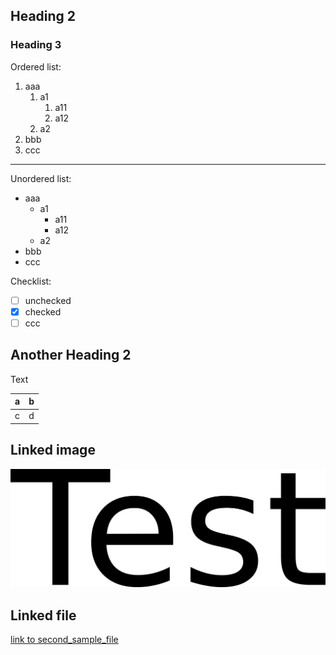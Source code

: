 ## Heading 2

### Heading 3

Ordered list:

1.  aaa
    1.  a1
        1.  a11
        2.  a12
    2.  a2
2.  bbb
3.  ccc

* * *

Unordered list:

- aaa
    - a1
        - a11
        - a12
    - a2
- bbb
- ccc

Checklist:

- [ ] unchecked
- [x] checked
- [ ] ccc

## Another Heading 2

Text

| a   | b   |
| --- | --- |
| c   | d   |

## Linked image

![test.png](test.png)

## Linked file

[link to second_sample_file](nested_arbitrary_folder/second_sample_file.md)